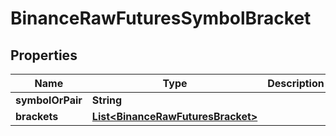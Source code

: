 # BinanceRawFuturesSymbolBracket

## Properties
Name | Type | Description | Notes
------------ | ------------- | ------------- | -------------
**symbolOrPair** | **String** |  |  [optional]
**brackets** | [**List&lt;BinanceRawFuturesBracket&gt;**](BinanceRawFuturesBracket.md) |  |  [optional]

